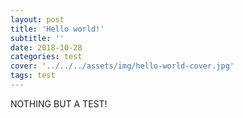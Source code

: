 ```yaml
---
layout: post
title: 'Hello world!'
subtitle: ''
date: 2018-10-28
categories: test
cover: '../../../assets/img/hello-world-cover.jpg'
tags: test
---
```


NOTHING BUT A TEST!
